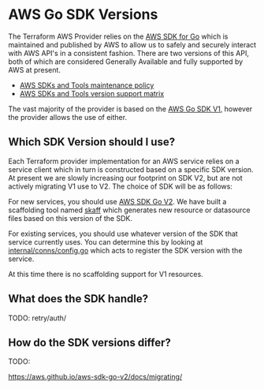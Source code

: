 # AWS Go SDK Versions

The Terraform AWS Provider relies on the [AWS SDK for Go](https://aws.amazon.com/sdk-for-go/) which is maintained and published by AWS to allow us to safely and securely interact with AWS API's in a consistent fashion. There are two versions of this API, both of which are considered Generally Available and fully supported by AWS at present.

- [AWS SDKs and Tools maintenance policy
](https://docs.aws.amazon.com/sdkref/latest/guide/maint-policy.html)
- [AWS SDKs and Tools version support matrix
](https://docs.aws.amazon.com/sdkref/latest/guide/version-support-matrix.html)

The vast majority of the provider is based on the [AWS Go SDK V1](https://github.com/aws/aws-sdk-go), however the provider allows the use of either. 

## Which SDK Version should I use?

Each Terraform provider implementation for an AWS service relies on a service client which in turn is constructed based on a specific SDK version. At present we are slowly increasing our footprint on SDK V2, but are not actively migrating V1 use to V2. The choice of SDK will be as follows:

For new services, you should use [AWS SDK Go V2](https://github.com/aws/aws-sdk-go-v2). We have built a scaffolding tool named [skaff](../skaff/readme.md) which generates new resource or datasource files based on this version of the SDK.

For existing services, you should use whatever version of the SDK that service currently uses. You can determine this by looking at [internal/conns/config.go](https://github.com/hashicorp/terraform-provider-aws/blob/main/internal/conns/config.go) which acts to register the SDK version with the service.

At this time there is no scaffolding support for V1 resources.

## What does the SDK handle?

TODO: retry/auth/

## How do the SDK versions differ?

TODO: 



https://aws.github.io/aws-sdk-go-v2/docs/migrating/